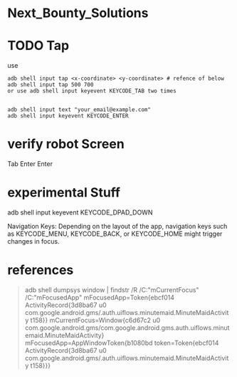# Next_Bounty_Solutions
# TODO Tap
use 
```
adb shell input tap <x-coordinate> <y-coordinate> # refence of below
adb shell input tap 500 700
or use adb shell input keyevent KEYCODE_TAB two times


adb shell input text "your_email@example.com"
adb shell input keyevent KEYCODE_ENTER

```

# verify robot Screen
Tab 
Enter
Enter

# experimental Stuff
adb shell input keyevent KEYCODE_DPAD_DOWN

Navigation Keys: Depending on the layout of the app, navigation keys such as KEYCODE_MENU, KEYCODE_BACK, or KEYCODE_HOME might trigger changes in focus.

# references

>adb shell dumpsys window | findstr /R /C:"mCurrentFocus" /C:"mFocusedApp"
    mFocusedApp=Token{ebcf014 ActivityRecord{3d8ba67 u0 com.google.android.gms/.auth.uiflows.minutemaid.MinuteMaidActivity t158}}
  mCurrentFocus=Window{c6d67c2 u0 com.google.android.gms/com.google.android.gms.auth.uiflows.minutemaid.MinuteMaidActivity}
  mFocusedApp=AppWindowToken{b1080bd token=Token{ebcf014 ActivityRecord{3d8ba67 u0 com.google.android.gms/.auth.uiflows.minutemaid.MinuteMaidActivity t158}}}
